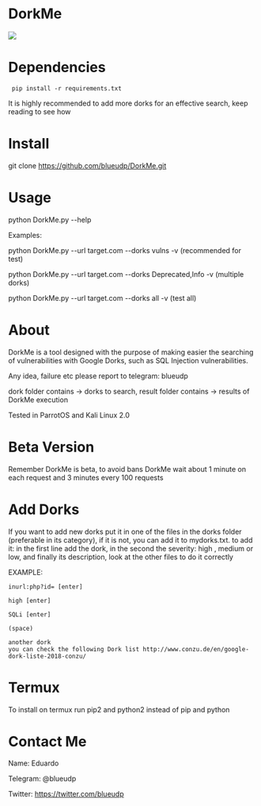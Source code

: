 # DorkMe

<a href="https://asciinema.org/a/XT6U3c9XqwSNN4vTetxssc0e9" target="_blank"><img src="https://asciinema.org/a/XT6U3c9XqwSNN4vTetxssc0e9.png" /></a>

# Dependencies

     pip install -r requirements.txt
It is highly recommended to add more dorks for an effective search, keep reading to see how

# Install

git clone https://github.com/blueudp/DorkMe.git


# Usage

python DorkMe.py --help

Examples:

python DorkMe.py --url target.com --dorks vulns -v (recommended for test)

python DorkMe.py --url target.com --dorks Deprecated,Info -v (multiple dorks)

python DorkMe.py --url target.com --dorks all -v (test all)


# About

DorkMe is a tool designed with the purpose of making easier the searching of vulnerabilities with Google Dorks, such as SQL Injection vulnerabilities.

Any idea, failure etc please report to telegram: blueudp

dork folder contains -> dorks to search, result folder contains -> results of DorkMe execution

Tested in ParrotOS and Kali Linux 2.0

# Beta Version

Remember DorkMe is beta, to avoid bans DorkMe wait about 1 minute on each request and 3 minutes every 100 requests

# Add Dorks 

If you want to add new dorks put it in one of the files in the dorks folder (preferable in its category), if it is not, you can add it to mydorks.txt.
    to add it: in the first line add the dork, in the second the severity: high , medium or low, and finally its description, look at the other files to do it correctly

EXAMPLE:

    inurl:php?id= [enter]
    
    high [enter]
    
    SQLi [enter]
    
    (space)
    
    another dork 
    you can check the following Dork list http://www.conzu.de/en/google-dork-liste-2018-conzu/

# Termux
To install on termux run pip2 and python2 instead of pip and python

# Contact Me
Name: Eduardo

Telegram: @blueudp

Twitter: https://twitter.com/blueudp 
